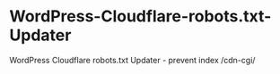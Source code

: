 # WordPress-Cloudflare-robots.txt-Updater
WordPress Cloudflare robots.txt Updater - prevent index /cdn-cgi/
